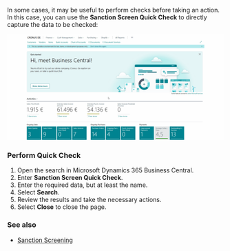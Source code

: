In some cases, it may be useful to perform checks before taking an action. In this case, you can use the **Sanction Screen Quick Check** to directly capture the data to be checked:

![Sanction Screen Quick Check](/assets/images/365-business-sanction-screen/sanction-screen-quick-check.en-US.gif)

### Perform Quick Check

1. Open the search in Microsoft Dynamics 365 Business Central.
2. Enter **Sanction Screen Quick Check**.
3. Enter the required data, but at least the name.
4. Select **Search**.
5. Review the results and take the necessary actions.
6. Select **Close** to close the page.

### See also

- [Sanction Screening](../sanction-screening/)